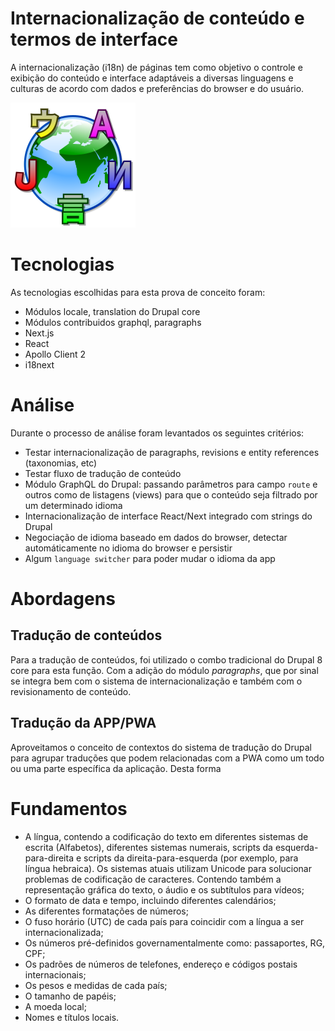 # Internacionalização de conteúdo e termos de interface

A internacionalização (i18n) de páginas tem como objetivo o controle e exibição do conteúdo e interface adaptáveis a diversas linguagens e culturas de acordo com dados e preferências do browser e do usuário.

![Markdown Course](assets/i18n.png)

# Tecnologias

As tecnologias escolhidas para esta prova de conceito foram:

- Módulos locale, translation do Drupal core
- Módulos contribuidos graphql, paragraphs
- Next.js
- React
- Apollo Client 2
- i18next

# Análise

Durante o processo de análise foram levantados os seguintes critérios:

- Testar internacionalização de paragraphs, revisions e entity references (taxonomias, etc)
- Testar fluxo de tradução de conteúdo
- Módulo GraphQL do Drupal: passando parâmetros para campo `route` e outros como de listagens (views) para que o conteúdo seja filtrado por um determinado idioma
- Internacionalização de interface React/Next integrado com strings do Drupal
- Negociação de idioma baseado em dados do browser, detectar automáticamente no idioma do browser e persistir
- Algum `language switcher` para poder mudar o idioma da app

# Abordagens

## Tradução de conteúdos

Para a tradução de conteúdos, foi utilizado o combo tradicional do Drupal 8 core para esta função. Com a adição do módulo _paragraphs_, que por sinal se integra bem com o sistema de internacionalização e também com o revisionamento de conteúdo.

## Tradução da APP/PWA

Aproveitamos o conceito de contextos do sistema de tradução do Drupal para agrupar traduções que podem relacionadas com a PWA como um todo ou uma parte específica da aplicação. Desta forma

# Fundamentos
 - A língua, contendo a codificação do texto em diferentes sistemas de escrita (Alfabetos), diferentes sistemas numerais, scripts da esquerda-para-direita e scripts da direita-para-esquerda (por exemplo, para língua hebraica). Os sistemas atuais utilizam Unicode para solucionar problemas de codificação de caracteres. Contendo também a representação gráfica do texto, o áudio e os subtítulos para vídeos;
 - O formato de data e tempo, incluindo diferentes calendários;
 - As diferentes formatações de números;
 - O fuso horário (UTC) de cada país para coincidir com a língua a ser internacionalizada;
 - Os números pré-definidos governamentalmente como: passaportes, RG, CPF;
 - Os padrões de números de telefones, endereço e códigos postais internacionais;
 - Os pesos e medidas de cada país;
 - O tamanho de papéis;
 - A moeda local;
 - Nomes e títulos locais.
